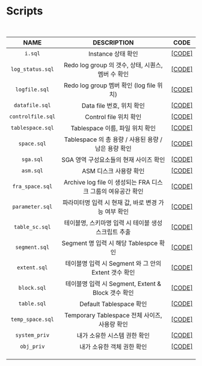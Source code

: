 # Scripts

<br/>

| NAME | DESCRIPTION | CODE |
|:---:|:---:|:---:|
| `i.sql` | Instance 상태 확인 | [[CODE]](https://github.com/corvina1208/Scripts/blob/main/i.md) |
| `log_status.sql` | Redo log group 의 갯수, 상태, 시퀀스, 멤버 수 확인 | [[CODE]](https://github.com/corvina1208/Scripts/blob/main/log_status.md) |
| `logfile.sql` | Redo log group 멤버 확인 (log file 위치) | [[CODE]](https://github.com/corvina1208/Scripts/blob/main/logfile.md) |
| `datafile.sql` | Data file 번호, 위치 확인 | [[CODE]](https://github.com/corvina1208/Scripts/blob/main/datafile.md) |
| `controlfile.sql` | Control file 위치 확인 | [[CODE]](https://github.com/corvina1208/Scripts/blob/main/controlfile.md) |
| `tablespace.sql` | Tablespace 이름, 파일 위치 확인 | [[CODE]](https://github.com/corvina1208/Scripts/blob/main/tablespace.md) |
| `space.sql` | Tablespace 의 총 용량 / 사용된 용량 / 남은 용량 확인 | [[CODE]](https://github.com/corvina1208/Scripts/blob/main/space.md) |
| `sga.sql` | SGA 영역 구성요소들의 현재 사이즈 확인 | [[CODE]](https://github.com/corvina1208/Scripts/blob/main/sga.md) |
| `asm.sql` | ASM 디스크 사용량 확인 | [[CODE]](https://github.com/corvina1208/Scripts/blob/main/asm.md) |
| `fra_space.sql` | Archive log file 이 생성되는 FRA 디스크 그룹의 여유공간 확인 | [[CODE]](https://github.com/corvina1208/Scripts/blob/main/fra_space.md) |
| `parameter.sql` | 파라미터명 입력 시 현재 값, 바로 변경 가능 여부 확인 | [[CODE]](https://github.com/corvina1208/Scripts/blob/main/parameter.md) |
| `table_sc.sql` | 테이블명, 스키마명 입력 시 테이블 생성 스크립트 추출 | [[CODE]](https://github.com/corvina1208/Scripts/blob/main/table_sc.md) |
| `segment.sql` | Segment 명 입력 시 해당 Tablespce 확인| [[CODE]](https://github.com/corvina1208/Scripts/blob/main/segment.md) |
| `extent.sql` | 테이블명 입력 시 Segment 와 그 안의 Extent 갯수 확인 | [[CODE]](https://github.com/corvina1208/Scripts/blob/main/extent.md) |
| `block.sql` | 테이블명 입력 시 Segment, Extent & Block 갯수 확인 | [[CODE]](https://github.com/corvina1208/Scripts/blob/main/block.md) |
| `table.sql` | Default Tablespace 확인 | [[CODE]](https://github.com/corvina1208/Scripts/blob/main/table.md) |
| `temp_space.sql` | Temporary Tablespace 전체 사이즈, 사용량 확인 | [[CODE]](https://github.com/corvina1208/Scripts/blob/main/temp_space.md) |
| `system_priv` | 내가 소유한 시스템 권한 확인 | [[CODE]](https://github.com/corvina1208/Scripts/blob/main/system_priv.md) |
| `obj_priv` | 내가 소유한 객체 권한 확인 | [[CODE]](https://github.com/corvina1208/Scripts/blob/main/obj_priv.md) |
|  |  |  |
|  |  |  |
|  |  |  |
